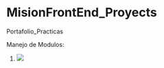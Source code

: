 # MisionFrontEnd_Proyects
Portafolio_Practicas


Manejo de Modulos:

<ol>
        <li><a href="Modulo1"><img src="https://img.shields.io/badge/MODULO-%20%20UNO%20-brightgreen?style=for-the-badge"/> </a></li>
</ol>
  
  
